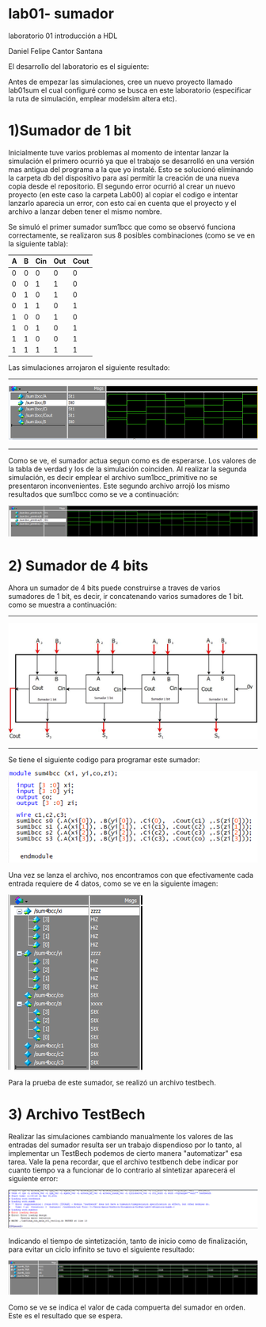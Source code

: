 # lab01- sumador 
laboratorio 01 introducción a HDL


Daniel Felipe Cantor Santana

El desarrollo del laboratorio es el siguiente:

Antes de empezar las simulaciones, cree un nuevo proyecto llamado lab01sum el cual configuré como se busca en este laboratorio
(especificar la ruta de simulación, emplear modelsim altera etc).

# 1)Sumador de 1 bit

Inicialmente tuve varios problemas al momento de intentar lanzar la simulación el primero ocurrió ya que el trabajo se desarrolló
en una versión mas antigua del programa a la que yo instalé. Esto se solucionó eliminando la carpeta db del dispositivo para así permitir la creación
de una nueva copia desde el repositorio.
El segundo error ocurrió al crear un nuevo proyecto (en este caso la carpeta Lab00) al copiar el codigo e intentar lanzarlo
aparecia un error, con esto caí en cuenta que el proyecto y el archivo a lanzar deben tener el mismo nombre.


Se simuló el primer sumador  sum1bcc que como se observó funciona correctamente, se realizaron sus 8 posibles
combinaciones (como se ve en la siguiente tabla):

A  | B  | Cin | Out | Cout 
-- | -- | --  | --  |  --
0| 0 | 0 |0 | 0
0| 0 | 1 | 1| 0
0| 1 | 0 | 1| 0
0| 1 | 1 | 0| 1
1| 0 | 0 | 1| 0
1| 0 | 1 | 0| 1
1| 1 | 0 | 0| 1
1| 1 | 1 | 1| 1


Las simulaciones arrojaron el siguiente resultado:
*****************************************
 ![Imagen 1](https://github.com/unal-edigital1-lab/lab00-dfcantors/blob/master/imagenes/sum1b.PNG)

*****************************************
Como se ve, el sumador actua segun como es de esperarse. Los valores de la tabla de verdad y los de la simulación coinciden.
Al realizar la segunda simulación, es decir emplear el archivo sum1bcc_primitive no se presentaron inconvenientes. Este segundo
archivo arrojó los mismo resultados que sum1bcc como se ve a continuación:

![Imagen 2](https://github.com/unal-edigital1-lab/lab00-dfcantors/blob/master/imagenes/SumadorPrimitivo.PNG)

# 2) Sumador de 4 bits
Ahora un sumador de 4 bits puede construirse a traves de varios sumadores de 1 bit, es decir, ir concatenando varios sumadores de 1 bit.
como se muestra a continuación:
 
***************************
![Imagen 3](https://github.com/Fabeltranm/SPARTAN6-ATMEGA-MAX5864/blob/master/lab/lab02-sumador4b/doc/sum4b.jpg)
***************************

Se tiene el siguiente codigo para programar este sumador:

![Imagen 4](https://github.com/unal-edigital1-lab/lab00-dfcantors/blob/master/imagenes/sumador4bits.PNG)

Una vez se lanza el archivo, nos encontramos con que efectivamente cada entrada requiere de 4 datos, 
como se ve en la siguiente imagen:

![Imagen 5](https://github.com/unal-edigital1-lab/lab00-dfcantors/blob/master/imagenes/sumador4datos.PNG)


Para la prueba de este sumador, se realizó un archivo testbech.

# 3) Archivo TestBech


Realizar las simulaciones cambiando manualmente los valores de las entradas del sumador resulta ser un trabajo dispendioso
por lo tanto, al implementar un TestBech podemos de cierto manera "automatizar" esa tarea. Vale la pena recordar, que el
archivo testbench debe indicar por cuanto tiempo va a funcionar de lo contrario al sintetizar aparecerá el siguiente error:

![Imagen 6](https://github.com/unal-edigital1-lab/lab00-dfcantors/blob/master/imagenes/error_testbench.png)

Indicando el tiempo de sintetización, tanto de inicio como de finalización, para evitar un ciclo infinito se tuvo el siguiente
resultado:


![Imagen 7](https://github.com/unal-edigital1-lab/lab00-dfcantors/blob/master/imagenes/sum4bTB.PNG)


Como se ve se indica el valor de cada compuerta del sumador en orden. Este es el resultado que se espera.

